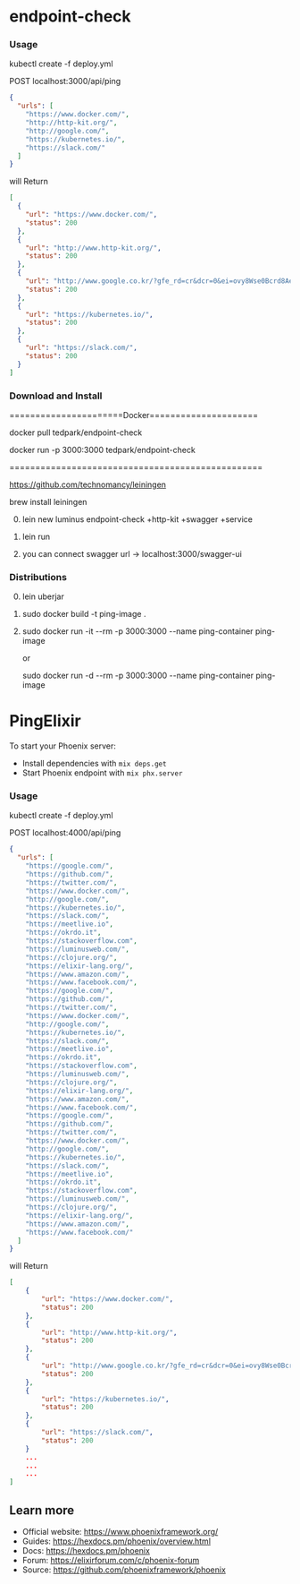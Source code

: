 # endpoint-check

### Usage

kubectl create -f deploy.yml

POST localhost:3000/api/ping

```json
{
  "urls": [
    "https://www.docker.com/",
    "http://http-kit.org/",
    "http://google.com/",
    "https://kubernetes.io/",
    "https://slack.com/"
  ]
}
```

will Return

```json
[
  {
    "url": "https://www.docker.com/",
    "status": 200
  },
  {
    "url": "http://www.http-kit.org/",
    "status": 200
  },
  {
    "url": "http://www.google.co.kr/?gfe_rd=cr&dcr=0&ei=ovy8Wse0Bcrd8Aev9oioBQ",
    "status": 200
  },
  {
    "url": "https://kubernetes.io/",
    "status": 200
  },
  {
    "url": "https://slack.com/",
    "status": 200
  }
]
```

### Download and Install

======================Docker=====================

docker pull tedpark/endpoint-check

docker run -p 3000:3000 tedpark/endpoint-check

=================================================

https://github.com/technomancy/leiningen

brew install leiningen

0. lein new luminus endpoint-check +http-kit +swagger +service

1. lein run

2. you can connect swagger url -> localhost:3000/swagger-ui

### Distributions

0. lein uberjar

1. sudo docker build -t ping-image .

2. sudo docker run -it --rm -p 3000:3000 --name ping-container ping-image

   or

   sudo docker run -d --rm -p 3000:3000 --name ping-container ping-image

# PingElixir

To start your Phoenix server:

- Install dependencies with `mix deps.get`
- Start Phoenix endpoint with `mix phx.server`

### Usage

kubectl create -f deploy.yml

POST localhost:4000/api/ping

```json
{
  "urls": [
    "https://google.com/",
    "https://github.com/",
    "https://twitter.com/",
    "https://www.docker.com/",
    "http://google.com/",
    "https://kubernetes.io/",
    "https://slack.com/",
    "https://meetlive.io",
    "https://okrdo.it",
    "https://stackoverflow.com",
    "https://luminusweb.com/",
    "https://clojure.org/",
    "https://elixir-lang.org/",
    "https://www.amazon.com/",
    "https://www.facebook.com/",
    "https://google.com/",
    "https://github.com/",
    "https://twitter.com/",
    "https://www.docker.com/",
    "http://google.com/",
    "https://kubernetes.io/",
    "https://slack.com/",
    "https://meetlive.io",
    "https://okrdo.it",
    "https://stackoverflow.com",
    "https://luminusweb.com/",
    "https://clojure.org/",
    "https://elixir-lang.org/",
    "https://www.amazon.com/",
    "https://www.facebook.com/",
    "https://google.com/",
    "https://github.com/",
    "https://twitter.com/",
    "https://www.docker.com/",
    "http://google.com/",
    "https://kubernetes.io/",
    "https://slack.com/",
    "https://meetlive.io",
    "https://okrdo.it",
    "https://stackoverflow.com",
    "https://luminusweb.com/",
    "https://clojure.org/",
    "https://elixir-lang.org/",
    "https://www.amazon.com/",
    "https://www.facebook.com/"
  ]
}
```

will Return

```json
[
    {
        "url": "https://www.docker.com/",
        "status": 200
    },
    {
        "url": "http://www.http-kit.org/",
        "status": 200
    },
    {
        "url": "http://www.google.co.kr/?gfe_rd=cr&dcr=0&ei=ovy8Wse0Bcrd8Aev9oioBQ",
        "status": 200
    },
    {
        "url": "https://kubernetes.io/",
        "status": 200
    },
    {
        "url": "https://slack.com/",
        "status": 200
    }
    ...
    ...
    ...
]
```

## Learn more

- Official website: https://www.phoenixframework.org/
- Guides: https://hexdocs.pm/phoenix/overview.html
- Docs: https://hexdocs.pm/phoenix
- Forum: https://elixirforum.com/c/phoenix-forum
- Source: https://github.com/phoenixframework/phoenix
